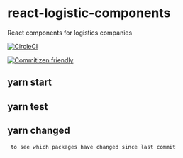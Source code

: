 # react-logistic-components
React components for logistics companies

[![CircleCI](https://circleci.com/gh/iuricmp/react-logistic-components.svg?style=svg)](https://circleci.com/gh/iuricmp/react-logistic-components)

[![Commitizen friendly](https://img.shields.io/badge/commitizen-friendly-brightgreen.svg)](http://commitizen.github.io/cz-cli/)

## yarn start

## yarn test

## yarn changed

     to see which packages have changed since last commit
